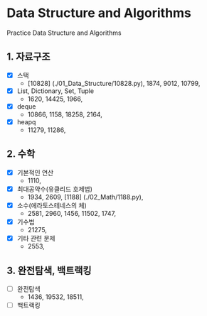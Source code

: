# Data Structure and Algorithms

Practice Data Structure and Algorithms

## 1. 자료구조
- [x] 스택
    - [10828] (./01_Data_Structure/10828.py), 1874, 9012, 10799, 
- [x] List, Dictionary, Set, Tuple
    - 1620, 14425, 1966, 
- [x] deque
    - 10866, 1158, 18258, 2164, 
- [x] heapq
    - 11279, 11286, 

## 2. 수학
- [x] 기본적인 연산
    - 1110, 
- [x] 최대공약수(유클리드 호제법)
    - 1934, 2609, [1188] (./02_Math/1188.py), 
- [x] 소수(에라토스테네스의 체)
    - 2581, 2960, 1456, 11502, 1747, 
- [x] 기수법
    - 21275, 
- [x] 기타 관련 문제
    - 2553, 

## 3. 완전탐색, 백트랙킹
- [ ] 완전탐색
    - 1436, 19532, 18511, 
- [ ] 백트랙킹